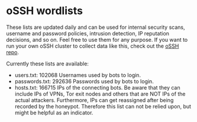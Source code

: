 # oSSH wordlists
These lists are updated daily and can be used for internal security scans, username and password policies, intrusion detection, IP reputation decisions, and so on. Feel free to use them for any purpose. If you want to run your own oSSH cluster to collect data like this, check out the [oSSH repo](https://github.com/toxyl/ossh).  

Currently these lists are available:  
- users.txt: 102068                                                                                                                                                                                                                                                                                                                                                                                                                                                                                                                                         Usernames used by bots to login. 
- passwords.txt: 292636                                                                                                                                                                                                                                                                                                                                                                                                                                                                                                                                         Passwords used by bots to login. 
- hosts.txt: 166715                                                                                                                                                                                                                                                                                                                                                                                                                                                                                                                                         IPs of the connecting bots. Be aware that they can include IPs of VPNs, Tor exit nodes and others that are NOT IPs of the actual attackers. Furthermore, IPs can get reassigned after being recorded by the honeypot. Therefore this list can not be relied upon, but might be helpful as an indicator.
